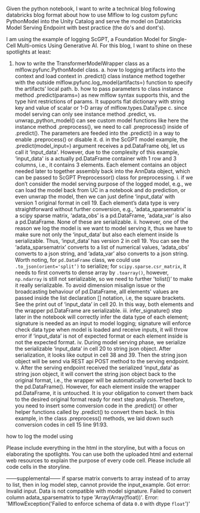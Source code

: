 Given the python notebook, I want to write a technical blog following databricks blog format about how to use Mlflow to log custom pyfunc PythonModel into the Unity Catalog and serve the model on Databricks Model Serving Endpoint with best practice (the do's and dont's).

I am using the example of logging ScGPT, a Foundation Model for Single-Cell Multi-omics Using Generative AI. For this blog, I want to shine on these spotlights at least:
1. how to write the TransformerModelWrapper class as a mlflow.pyfunc.PythonModel class.
  a. how to logging artifacts into the context and load context in .predict() class instance method together with the outside mlflow.pyfunc.log_model(artifacts=) function to specify the artifacts’ local path.
  b. how to pass parameters to class instance method .predict(params=) as new mlflow syntax supports this, and the type hint restrictions of params. It supports flat dictionary with string key and value of scalar or 1-D array of mlflow.types.DataType
  c.  since model serving can only see instance method .predict, vs. unwrap_python_model() can see custom model functions like here the instance method .preprocess(), we need to call .preprocess() inside of .predict(). The parameters are feeded into the .predict() in a way to enable .preprocess() or disable it.
 d. in the ScGPT model example, the .predict(model_input=)  argument receives a pd.DataFrame obj, let us call it ‘input_data'. However, due to the complexity of this example, ‘input_data' is a actually pd.DataFrame container with 1 row and 3 columns, i.e., it contains 3 elements. Each element contains an object needed later to together assembly back into the AnnData object, which can be passed to ScGPT Preprocessor() class for preprocessing. 
	i. if we don’t consider the model serving purpose of the logged model, e.g., we can load the model back from UC in a notebook and do prediction, or even unwrap the model, then we can just define ‘input_data’ with version 1 original format in cell 19. Each element’s data type is very straightforward without further conversion, e.g., ‘adata_sparsematrix’ is a scipy sparse matrix, ‘adata_obs’ is a pd.DataFrame, ‘adata_var’ is also a pd.DataFrame. None of these are serializable.
	ii. however, one of the reason we log the model is we want to model serving it, thus we have to make sure not only the ‘input_data’ but also each element inside 
Is serializable. Thus, ‘input_data’ has version 2 in cell 19. You can see the ‘adata_sparsematrix’ converts to a list of numerical values, ‘adata_obs’ converts to a json string, and ‘adata_var’ also converts to a json string. 
Worth noting, for `pd.DataFrame` class, we could use `.to_json(orient='split’)` to serialize; for `scipy.sparse.csr_matrix`, it needs to first converts to dense array by `.toarray()`, however, `np.ndarray` is still not serializable, so we need to further ’tolist()’ to make it really serializable.
To avoid dimension misalign issue or the broadcasting behaviour of pd.DataFrame, alll elements' values are passed inside the list declaration [] notation, i.e, the square brackets. See the print out
 of ‘input_data’ in cell 20. In this way, both elements and the wrapper pd.DataFrame are serializable.
 	iii. infer_signature() step later in the notebook will correctly infer the data type of each element; signature is needed as an input to model logging; signature will enforce check data type when model is loaded and receive inputs, it will throw error if ‘input_data’ is not of expected format or each element inside is not the expected format.
	iv. During model serving phase, we serialize the serializable ‘input_data’ in cell 20 to string json object. After serialization, it looks like output in cell 38 and 39. Then the string json object will be send via REST api 
POST method to the serving endpoint. 
        v. After the serving endpoint received the serialized ‘input_data’ as string json object, it will convert the string json object back to the original format, i.e., the wrapper will be automatically converted 
back to the pd.DataFrame(). However, for each element inside the wrapper pd.DataFrame, it is untouched. It is your obligation to convert them back to the desired original format ready for next step analysis. Therefore, you need 
to insert some conversion code in the .predict() or other helper functions called by .predict() to convert them back. In this example, in the class .preprocess() methods, we laid down such conversion codes in cell 15 line 91:93.
  
how to log the model using 

Please include everything in the html in the storyline, but with a focus on elaborating the spotlights. You can use both the uploaded html and external web resources to explain the purpose of every code cell. Please include all code cells in the storyline.



——supplemental——
if sparse matrix converts to array instead of to array to list, then in log model step, cannot provide the input_example.
Got error: Invalid input. Data is not compatible with model signature. Failed to convert column adata_sparsematrix to type 'Array(Array(float))'. Error: 'MlflowException('Failed to enforce schema of data `0.0` with dtype `float`')'


